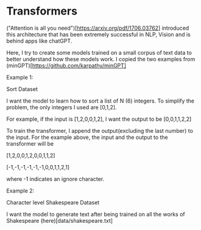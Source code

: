 # Transformers

("Attention is all you need")[https://arxiv.org/pdf/1706.03762] introduced this architecture that has been extremely successful in NLP, Vision and is behind apps like chatGPT. 

Here, I try to create some models trained on a small corpus of text data to better understand how these models work. I copied the two examples from (minGPT)[https://github.com/karpathy/minGPT]

Example 1:

Sort Dataset

I want the model to learn how to sort a list of N (6) integers. To simplify the problem, the only integers I used are [0,1,2].

For example, if the input is [1,2,0,0,1,2], I want the output to be [0,0,1,1,2,2]

To train the transformer, I append the output(excluding the last number) to the input. For the example above, the input and the output to the transformer will be

[1,2,0,0,1,2,0,0,1,1,2]

[-1,-1,-1,-1,-1,-1,0,0,1,1,2,1]

where -1 indicates an ignore character. 

Example 2:

Character level Shakespeare Dataset

I want the model to generate text after being trained on all the works of Shakespeare (here)[data/shakespeare.txt]